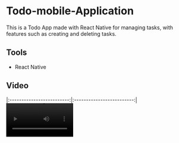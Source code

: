 # Todo-mobile-Application
This is a Todo App made with React Native for managing tasks, with features such as creating and deleting tasks.

## Tools
- React Native

## Video
|:-------------------------:|:-------------------------:|
<video src='https://user-images.githubusercontent.com/99563220/215019137-a6a59f03-064b-4cd4-bd7f-dd66b060394e.mp4' width=180/>
